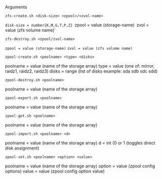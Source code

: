 Arguments

`zfs-create.sh <disk-size> <zpool>/<zvol-name>`

`disk-size = number{K,M,G,T,P,Z}
`zpool = value (storage-name)`
`zvol = value (zfs volume name)`


`zfs-destroy.sh <zpool/zvol-name>`

`zpool = value (storage-name)`
`zvol = value (zfs volume name)`


`zpool-create.sh <poolname> <type> <disks>`
  
poolname = value (name of the storage array)
type = value (one of: mirror, raidz1, raidz2, raidz3)
disks = range (list of disks example: sda sdb sdc sdd)

`zpool-destroy.sh <poolname>`

poolname = value (name of the storage array)


`zpool-export.sh <poolname>`

poolname = value (name of the storage array)


`zpool-get.sh <poolname>`

poolname = value (name of the storage array)


`zpool-import.sh <poolname> <d>`

poolname = value (name of the storage array)
d = int (0 or 1 (toggles direct disk assignment)


`zpool-set.sh <poolname> <option> <value>`

poolname = value (name of the storage array)
option = value (zpool config options)
value = value (zpool config option value)
